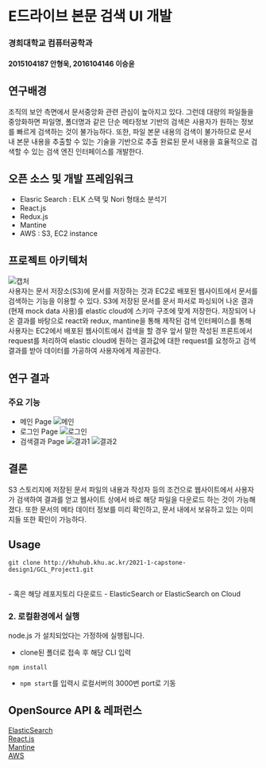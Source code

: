 # E드라이브 본문 검색 UI 개발

### 경희대학교 컴퓨터공학과 
#### 2015104187 안형욱, 2016104146 이승윤

## 연구배경
조직의 보안 측면에서 문서중앙화 관련 관심이 높아지고 있다. 그런데 대량의 파일들을 중앙화하면 파일명, 폴더명과 같은 단순 메타정보 기반의 검색은 사용자가 원하는 정보를 빠르게 검색하는 것이 불가능하다. 또한, 파일 본문 내용의 검색이 불가하므로 문서 내 본문 내용을 추출할 수 있는 기술을 기반으로 추출 완료된 문서 내용을 효율적으로 검색할 수 있는 검색 엔진 인터페이스를 개발한다.

## 오픈 소스 및 개발 프레임워크
- Elasric Search : ELK 스택 및 Nori 형태소 분석기
- React.js
- Redux.js
- Mantine
- AWS : S3, EC2 instance

## 프로젝트 아키텍처
![캡처](/uploads/52e5b80654c40a80509c33f3d936f659/캡처.PNG)
<br>
사용자는 문서 저장소(S3)에 문서를 저장하는 것과 EC2로 배포된 웹사이트에서 문서를 검색하는 기능을 이용할 수 있다.
S3에 저장된 문서를 문서 파서로 파싱되어 나온 결과(현재 mock data 사용)를 elastic cloud에 스키마 구조에 맞게 저장한다.
저장되어 나온 결과를 바탕으로 react와 redux, mantine을 통해 제작된 검색 인터페이스를 통해 사용자는 EC2에서 배포된 웹사이트에서 검색을 할 경우 앞서 말한 작성된 프론트에서 request를 처리하여 elastic cloud에 원하는 결과값에 대한 request를 요청하고 검색 결과를 받아 데이터를 가공하여 사용자에게 제공한다.

## 연구 결과
### 주요 기능
- 메인 Page
![메인](/uploads/a655f75f01aff97dbfece34c198bd325/메인.PNG)
- 로그인 Page
![로그인](/uploads/15b294a20d67aeb922c26a284100ebac/로그인.PNG)
- 검색결과 Page
![결과1](/uploads/b7157f3834075ef33b6fa3bfde414803/결과1.PNG)
![결과2](/uploads/6f0d8fa2da1c411f7aa23844301d5d02/결과2.PNG)

## 결론
S3 스토리지에 저장된 문서 파일의 내용과 작성자 등의 조건으로 웹사이트에서 사용자가 검색하여 결과를 얻고 웹사이트 상에서 바로 해당 파일을 다운로드 하는 것이 가능해졌다. 또한 문서의 메타 데이터 정보를 미리 확인하고, 문서 내에서 보유하고 있는 이미지들 또한 확인이 가능하다.

## Usage
```
git clone http://khuhub.khu.ac.kr/2021-1-capstone-design1/GCL_Project1.git
```
<br>
- 혹은 해당 레포지토리 다운로드
- ElasticSearch or ElasticSearch on Cloud

### 2. 로컬환경에서 실행
node.js 가 설치되었다는 가정하에 실행됩니다.<br>
- clone된 폴더로 접속 후 해당 CLI 입력<br>
```
npm install
```
- `npm start`를 입력시 로컬서버의 3000번 port로 기동

## OpenSource API & 레퍼런스
[ElasticSearch](https://www.elastic.co/kr/) <br>
[React.js](https://ko.reactjs.org/)  <br>
[Mantine](https://mantine.dev/) <br>
[AWS](https://aws.amazon.com/ko/sdk-for-node-js/) <br>

